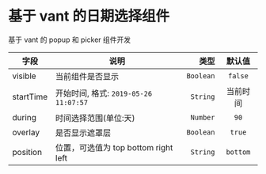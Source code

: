 # 基于 vant 的日期选择组件

基于 vant 的 popup 和 picker 组件开发



| 字段      | 说明                                  |      类型 |  默认值  |
|-----------|---------------------------------------|----------:|:--------:|
| visible   | 当前组件是否显示                      | `Boolean` | `false`  |
| startTime | 开始时间, 格式: `2019-05-26 11:07:57` |  `String` | 当前时间 |
| during    | 时间选择范围(单位:天)                 |  `Number` |   `90`   |
| overlay   | 是否显示遮罩层                        | `Boolean` |  `true`  |
| position  | 位置，可选值为 top bottom right left  |  `String` | `bottom` |

